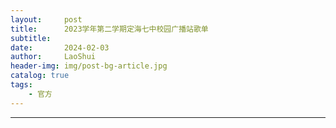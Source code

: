 ```yaml
---
layout:     post
title:      2023学年第二学期定海七中校园广播站歌单
subtitle:
date:       2024-02-03
author:     LaoShui
header-img: img/post-bg-article.jpg
catalog: true
tags:
    - 官方
---
```


<script type='text/javascript' src='https://www.wjx.top/handler/jqemed.ashx?activity=tieVa89&width=760&source=iframe'></script>

---
